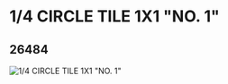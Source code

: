 # 1/4 CIRCLE TILE 1X1 "NO. 1"
## 26484
![1/4 CIRCLE TILE 1X1 "NO. 1"](https://lc-www-live-s.legocdn.com/media/bricks/5/2/6151221.jpg)